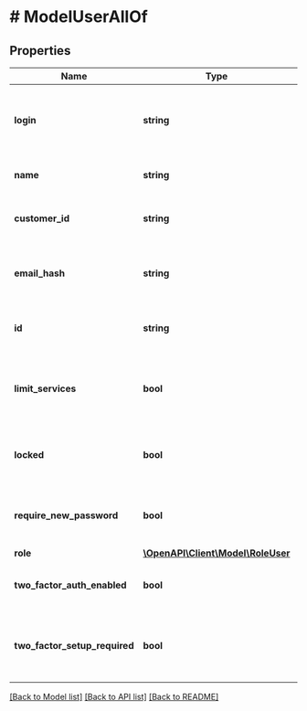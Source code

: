 # # ModelUserAllOf

## Properties

Name | Type | Description | Notes
------------ | ------------- | ------------- | -------------
**login** | **string** | The login associated with the user (typically, an email address). | [optional]
**name** | **string** | The real life name of the user. | [optional]
**customer_id** | **string** | Alphanumeric string identifying the customer. | [optional]
**email_hash** | **string** | The alphanumeric string identifying a email login. | [optional]
**id** | **string** | Alphanumeric string identifying the user. | [optional]
**limit_services** | **bool** | Indicates that the user has limited access to the customer&#39;s services. | [optional]
**locked** | **bool** | Indicates whether the is account is locked for editing or not. | [optional]
**require_new_password** | **bool** | Indicates if a new password is required at next login. | [optional]
**role** | [**\OpenAPI\Client\Model\RoleUser**](RoleUser.md) |  | [optional]
**two_factor_auth_enabled** | **bool** | Indicates if 2FA is enabled on the user. | [optional]
**two_factor_setup_required** | **bool** | Indicates if 2FA is required by the user&#39;s customer account. | [optional]

[[Back to Model list]](../../README.md#models) [[Back to API list]](../../README.md#endpoints) [[Back to README]](../../README.md)
